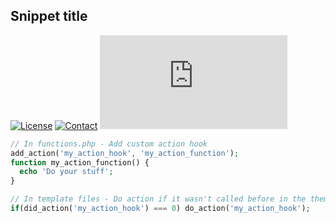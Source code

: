 ## Snippet title
[![License](https://img.shields.io/github/license/dedewiweka/snippets?color=brightgreen)](https://github.com/dedewiweka/snippets/blob/main/LICENSE) [![Contact](https://img.shields.io/badge/contact-Dede%20Wiweka-orange)](https://dede.wiweka.com/development) ![File size](https://img.shields.io/github/size/dedewiweka/snippets/Hooks/add_and_call_custom_action.md) 
```php
// In functions.php - Add custom action hook
add_action('my_action_hook', 'my_action_function');
function my_action_function() {
  echo 'Do your stuff';
}
```
```php
// In template files - Do action if it wasn't called before in the theme
if(did_action('my_action_hook') === 0) do_action('my_action_hook');
```